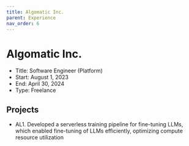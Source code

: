 ```yaml
---
title: Algomatic Inc.
parent: Experience
nav_order: 6
---
```


# Algomatic Inc.

- Title: Software Engineer (Platform)
- Start: August 1, 2023
- End: April 30, 2024
- Type: Freelance

## Projects

- AL1. Developed a serverless training pipeline for fine-tuning LLMs, which enabled fine-tuning of LLMs efficiently, optimizing compute resource utilization 